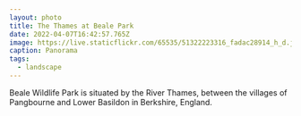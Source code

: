 ```yaml
---
layout: photo
title: The Thames at Beale Park
date: 2022-04-07T16:42:57.765Z
image: https://live.staticflickr.com/65535/51322223316_fadac28914_h_d.jpg
caption: Panorama
tags:
  - landscape
---
```

Beale Wildlife Park is situated by the River Thames, between the villages of Pangbourne and Lower Basildon in Berkshire, England.